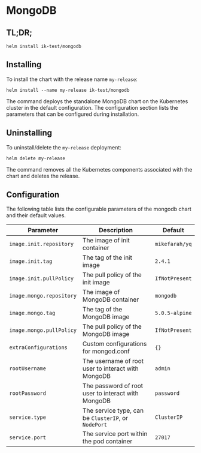 # MongoDB

## TL;DR;

```console
helm install ik-test/mongodb
```

## Installing

To install the chart with the release name `my-release`:

```console
helm install --name my-release ik-test/mongodb
```

The command deploys the standalone MongoDB chart on the Kubernetes cluster in the default configuration. The configuration section lists the parameters that can be configured during installation.

## Uninstalling

To uninstall/delete the `my-release` deployment:

```console
helm delete my-release
```

The command removes all the Kubernetes components associated with the chart and deletes the release.

## Configuration

The following table lists the configurable parameters of the mongodb chart and their default values.

Parameter | Description | Default
--- | --- | ---
`image.init.repository` | The image of init container | `mikefarah/yq`
`image.init.tag` | The tag of the init image | `2.4.1`
`image.init.pullPolicy` | The pull policy of the init image | `IfNotPresent`
`image.mongo.repository` | The image of MongoDB container | `mongodb`
`image.mongo.tag` | The tag of the MongoDB image | `5.0.5-alpine`
`image.mongo.pullPolicy` | The pull policy of the MongoDB image | `IfNotPresent`
`extraConfigurations` | Custom configurations for mongod.conf | `{}`
`rootUsername` | The username of root user to interact with MongoDB | `admin`
`rootPassword` | The password of root user to interact with MongoDB | `password`
`service.type` | The service type, can be `ClusterIP`, or `NodePort` | `ClusterIP`
`service.port` | The service port within the pod container | `27017`